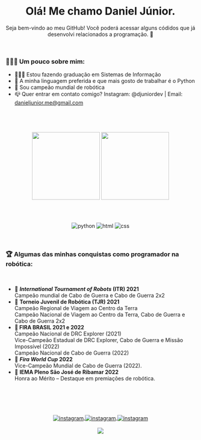 <br>
<br>
<h1 align="center">Olá! Me chamo Daniel Júnior.</h1>
<p align="center">Seja bem-vindo ao meu GitHub! Você poderá acessar alguns códidos que já desenvolvi relacionados a programação. 👋</p>
<br>
<h3>🙋🏻‍♂️ Um pouco sobre mim: </h3>
<ul>
    <li>👨🏻‍🎓 Estou fazendo graduação em Sistemas de Informação</li>
    <li>🐍 A minha linguagem preferida e que mais gosto de trabalhar é o Python</li>
    <li>🤖 Sou campeão mundial de robótica</li>
    <li>📪 Quer entrar em contato comigo? Instagram: @djuniordev | Email: <a href="mailto:danieljunior.me@gmail.com">danieljunior.me@gmail.com</li>
</ul>
<br>
<h1></h1>

<div align="center">

<a href="https://github.com/djuniordev/"><img height="180em" src="https://github-readme-stats.vercel.app/api?username=djuniordev&show_icons=true&theme=radical" style="max-width: 100%;"></a>
<a href="https://github.com/djuniordev/github-readme-stats"><img height="180em" src="https://github-readme-stats.vercel.app/api/top-langs/?username=djuniordev&theme=radical" style="max-width: 100%;"></a>

</div>

<h1></h1>


<div style="display: inline_block" align="center"><br>
    <img align="center" alt="python" src="https://img.shields.io/badge/Python-14354C?style=for-the-badge&logo=python&logoColor=white">
    <img align="center" alt="html" src="https://img.shields.io/badge/HTML5-E34F26?style=for-the-badge&logo=html5&logoColor=white">
    <img align="center" alt="css" src="https://img.shields.io/badge/CSS3-1572B6?style=for-the-badge&logo=css3&logoColor=white">
</div><br>

<h1></h1>

<h3>🏆 Algumas das minhas conquistas como programador na robótica: </h3><br>
<ul>
    <li>🥇 <b><i>International Tournament of Robots</i> (ITR) 2021</b><br>
    Campeão mundial de Cabo de Guerra e Cabo de Guerra 2x2<br>
    </li>
    <li>🥇 <b>Torneio Juvenil de Robótica (TJR) 2021</b><br>
    Campeão Regional de Viagem ao Centro da Terra<br>
    Campeão Nacional de Viagem ao Centro da 
    Terra, Cabo de Guerra e Cabo de Guerra 2x2 </li>
    <li><b>🥇 FIRA BRASIL 2021 e 2022</b><br>
    Campeão Nacional de DRC Explorer (2021)<br>
    Vice-Campeão Estadual de DRC Explorer, Cabo de Guerra e Missão Impossível (2022)<br>
    Campeão Nacional de Cabo de Guerra (2022)
    </li>
    <li>🥇 <b><i>Fira World Cup</i> 2022</b><br>
    Vice-Campeão Mundial de Cabo de Guerra (2022).
    </li>
    <li>🥇 <b>IEMA Pleno São José de Ribamar 2022</b><br>Honra ao Mérito – Destaque em premiações de 
    robótica.
</li>
</ul>
<br>
<h1></h1>

<div style="display: inline_block" align="center"><br>
    <a href="https://www.instagram.com/djuniordev/">
    <img align="center" alt="instagram" src="https://img.shields.io/badge/Instagram-E4405F?style=for-the-badge&logo=instagram&logoColor=white">
    </a>
    <a href="https://www.linkedin.com/in/djuniordev/">
    <img align="center" alt="instagram" src="https://img.shields.io/badge/LinkedIn-0077B5?style=for-the-badge&logo=linkedin&logoColor=white">
    </a>
    <a href="mailto:danieljunior.me@gmail.com">
    <img align="center" alt="instagram" src="https://img.shields.io/badge/Gmail-D14836?style=for-the-badge&logo=gmail&logoColor=white">
    </a>
</div>
<br>
<div align="center">
    <img src="https://github.com/Thxssio/github-contribution-grid-snake.svg/blob/main/github-contribution-grid-snake.svg">
</div>
